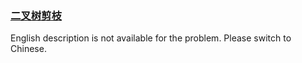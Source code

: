 ### [二叉树剪枝](https://leetcode.com/problems/pOCWxh)

<p>English description is not available for the problem. Please switch to Chinese.</p>
